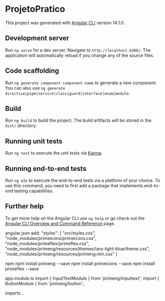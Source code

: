# ProjetoPratico

This project was generated with [Angular CLI](https://github.com/angular/angular-cli) version 14.1.0.

## Development server

Run `ng serve` for a dev server. Navigate to `http://localhost:4200/`. The application will automatically reload if you change any of the source files.

## Code scaffolding

Run `ng generate component component-name` to generate a new component. You can also use `ng generate directive|pipe|service|class|guard|interface|enum|module`.

## Build

Run `ng build` to build the project. The build artifacts will be stored in the `dist/` directory.

## Running unit tests

Run `ng test` to execute the unit tests via [Karma](https://karma-runner.github.io).

## Running end-to-end tests

Run `ng e2e` to execute the end-to-end tests via a platform of your choice. To use this command, you need to first add a package that implements end-to-end testing capabilities.

## Further help

To get more help on the Angular CLI use `ng help` or go check out the [Angular CLI Overview and Command Reference](https://angular.io/cli) page.

angular.json
add: 
            "styles": [
              "src/styles.css",
              "node_modules/primeicons/primeicons.css",
              "node_modules/primeflex/primeflex.css",
              "node_modules/primeng/resources/themes/lara-light-blue/theme.css",
              "node_modules/primeng/resources/primeng.min.css"
            ]

npm
npm install primeng --save
npm install primeicons --save
npm install primeflex --save

app.module.ts
import { InputTextModule } from 'primeng/inputtext';
import { ButtonModule } from 'primeng/button';

imports
..


